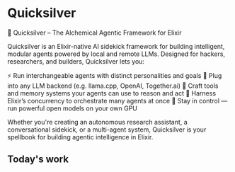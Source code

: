 # Quicksilver

🧪 Quicksilver – The Alchemical Agentic Framework for Elixir

Quicksilver is an Elixir-native AI sidekick framework for building intelligent, modular agents powered by local and remote LLMs. Designed for hackers, researchers, and builders, Quicksilver lets you:

⚡ Run interchangeable agents with distinct personalities and goals
🧠 Plug into any LLM backend (e.g. llama.cpp, OpenAI, Together.ai)
🔮 Craft tools and memory systems your agents can use to reason and act
🚀 Harness Elixir’s concurrency to orchestrate many agents at once
🦾 Stay in control — run powerful open models on your own GPU

Whether you're creating an autonomous research assistant, a conversational sidekick, or a multi-agent system, Quicksilver is your spellbook for building agentic intelligence in Elixir.

## Today's work

